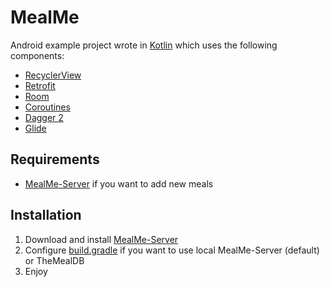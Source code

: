 # MealMe
Android example project wrote in [Kotlin](https://kotlinlang.org/) which uses the following components:
* [RecyclerView](https://developer.android.com/reference/android/support/v7/widget/RecyclerView)
* [Retrofit](https://square.github.io/retrofit/)
* [Room](https://developer.android.com/jetpack/androidx/releases/room)
* [Coroutines](https://developer.android.com/kotlin/coroutines)
* [Dagger 2](https://dagger.dev)
* [Glide](https://github.com/bumptech/glide)

## Requirements
* [MealMe-Server](https://github.com/agoztin/MealMe-Server) if you want to add new meals

## Installation
1) Download and install [MealMe-Server](https://github.com/agoztin/MealMe-Server)
2) Configure [build.gradle](https://github.com/agoztin/MealMe/blob/master/build.gradle#L5) if you want to use local MealMe-Server (default) or TheMealDB
3) Enjoy